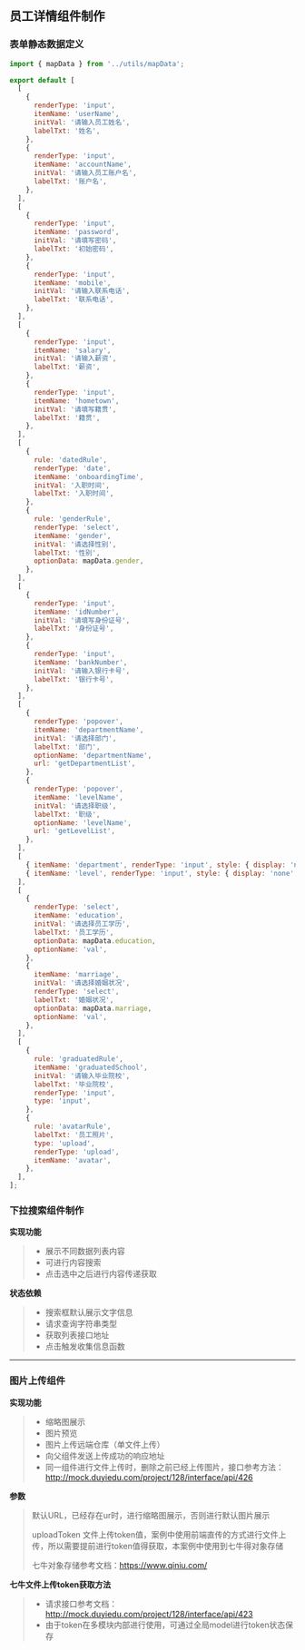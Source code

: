 

## 员工详情组件制作



### 表单静态数据定义

```js
import { mapData } from '../utils/mapData';

export default [
  [
    {
      renderType: 'input',
      itemName: 'userName',
      initVal: '请输入员工姓名',
      labelTxt: '姓名',
    },
    {
      renderType: 'input',
      itemName: 'accountName',
      initVal: '请输入员工账户名',
      labelTxt: '账户名',
    },
  ],
  [
    {
      renderType: 'input',
      itemName: 'password',
      initVal: '请填写密码',
      labelTxt: '初始密码',
    },
    {
      renderType: 'input',
      itemName: 'mobile',
      initVal: '请输入联系电话',
      labelTxt: '联系电话',
    },
  ],
  [
    {
      renderType: 'input',
      itemName: 'salary',
      initVal: '请输入薪资',
      labelTxt: '薪资',
    },
    {
      renderType: 'input',
      itemName: 'hometown',
      initVal: '请填写籍贯',
      labelTxt: '籍贯',
    },
  ],
  [
    {
      rule: 'datedRule',
      renderType: 'date',
      itemName: 'onboardingTime',
      initVal: '入职时间',
      labelTxt: '入职时间',
    },
    {
      rule: 'genderRule',
      renderType: 'select',
      itemName: 'gender',
      initVal: '请选择性别',
      labelTxt: '性别',
      optionData: mapData.gender,
    },
  ],
  [
    {
      renderType: 'input',
      itemName: 'idNumber',
      initVal: '请填写身份证号',
      labelTxt: '身份证号',
    },
    {
      renderType: 'input',
      itemName: 'bankNumber',
      initVal: '请输入银行卡号',
      labelTxt: '银行卡号',
    },
  ],
  [
    {
      renderType: 'popover',
      itemName: 'departmentName',
      initVal: '请选择部门',
      labelTxt: '部门',
      optionName: 'departmentName',
      url: 'getDepartmentList',
    },
    {
      renderType: 'popover',
      itemName: 'levelName',
      initVal: '请选择职级',
      labelTxt: '职级',
      optionName: 'levelName',
      url: 'getLevelList',
    },
  ],
  [
    { itemName: 'department', renderType: 'input', style: { display: 'none' } },
    { itemName: 'level', renderType: 'input', style: { display: 'none' } },
  ],
  [
    {
      renderType: 'select',
      itemName: 'education',
      initVal: '请选择员工学历',
      labelTxt: '员工学历',
      optionData: mapData.education,
      optionName: 'val',
    },
    {
      itemName: 'marriage',
      initVal: '请选择婚姻状况',
      renderType: 'select',
      labelTxt: '婚姻状况',
      optionData: mapData.marriage,
      optionName: 'val',
    },
  ],
  [
    {
      rule: 'graduatedRule',
      itemName: 'graduatedSchool',
      initVal: '请输入毕业院校',
      labelTxt: '毕业院校',
      renderType: 'input',
      type: 'input',
    },
    {
      rule: 'avatarRule',
      labelTxt: '员工照片',
      type: 'upload',
      renderType: 'upload',
      itemName: 'avatar',
    },
  ],
];

```



### 下拉搜索组件制作

**实现功能**

> - 展示不同数据列表内容
> - 可进行内容搜索
> - 点击选中之后进行内容传递获取

**状态依赖**

> - 搜索框默认展示文字信息
> - 请求查询字符串类型
> - 获取列表接口地址
> - 点击触发收集信息函数

---

### 图片上传组件

**实现功能**

> - 缩略图展示
> - 图片预览
> - 图片上传远端仓库（单文件上传）
> - 向父组件发送上传成功的响应地址
> - 同一组件进行文件上传时，删除之前已经上传图片，接口参考方法：http://mock.duyiedu.com/project/128/interface/api/426

**参数**

> 默认URL，已经存在ur时，进行缩略图展示，否则进行默认图片展示
>
> uploadToken  文件上传token值，案例中使用前端直传的方式进行文件上传，所以需要提前进行token值得获取，本案例中使用到七牛得对象存储
>
> 七牛对象存储参考文档：https://www.qiniu.com/

**七牛文件上传token获取方法**

> - 请求接口参考文档：http://mock.duyiedu.com/project/128/interface/api/423
> - 由于token在多模块内部进行使用，可通过全局model进行token状态保存

